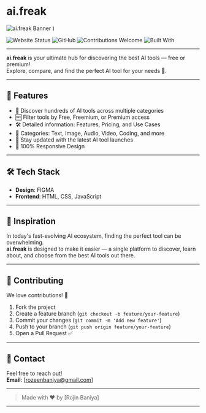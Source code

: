 # ai.freak

![ai.freak Banner](![])
)

![Website Status](https://img.shields.io/website?url=https%3A%2F%2Fyourwebsite.com&label=Live&style=flat-square&color=brightgreen)
![GitHub](https://img.shields.io/github/license/yourusername/ai.freak?style=flat-square)
![Contributions Welcome](https://img.shields.io/badge/contributions-welcome-brightgreen.svg?style=flat-square)
![Built With](https://img.shields.io/badge/Built%20with-%E2%9D%A4%EF%B8%8F-ff69b4?style=flat-square)

---

**ai.freak** is your ultimate hub for discovering the best AI tools — free or premium!  
Explore, compare, and find the perfect AI tool for your needs 🚀.

---

## 🌟 Features

- 🔎 Discover hundreds of AI tools across multiple categories
- 🆓 Filter tools by Free, Freemium, or Premium access
- 🛠️ Detailed information: Features, Pricing, and Use Cases
- 🧩 Categories: Text, Image, Audio, Video, Coding, and more
- 🔔 Stay updated with the latest AI tool launches
- 📱 100% Responsive Design

---


## 🛠️ Tech Stack
- **Design**: FIGMA
- **Frontend**: HTML, CSS, JavaScript 
---


## 🧠 Inspiration

In today's fast-evolving AI ecosystem, finding the perfect tool can be overwhelming.  
**ai.freak** is designed to make it easier — a single platform to discover, learn about, and choose from the best AI tools out there.

---

## 🤝 Contributing

We love contributions! 🚀

1. Fork the project
2. Create a feature branch (`git checkout -b feature/your-feature`)
3. Commit your changes (`git commit -m 'Add new feature'`)
4. Push to your branch (`git push origin feature/your-feature`)
5. Open a Pull Request ✅

---


## 📧 Contact

Feel free to reach out!  
**Email**: [rozeenbaniya@gmail.com]

---

> Made with ❤️ by [Rojin Baniya]

---



